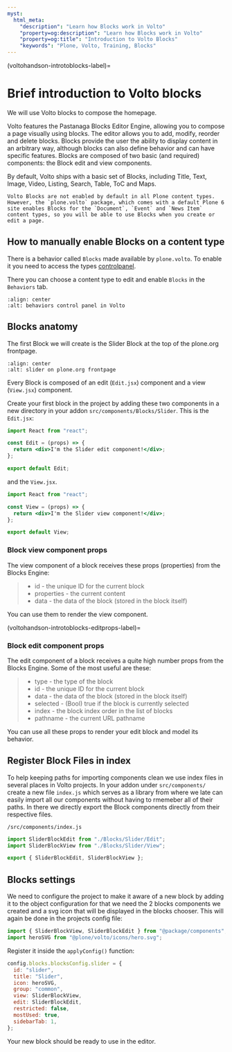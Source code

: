 ```yaml
---
myst:
  html_meta:
    "description": "Learn how Blocks work in Volto"
    "property=og:description": "Learn how Blocks work in Volto"
    "property=og:title": "Introduction to Volto Blocks"
    "keywords": "Plone, Volto, Training, Blocks"
---
```


(voltohandson-introtoblocks-label)=

# Brief introduction to Volto blocks

We will use Volto blocks to compose the homepage.

Volto features the Pastanaga Blocks Editor Engine, allowing you to compose a page visually using blocks.
The editor allows you to add, modify, reorder and delete blocks.
Blocks provide the user the ability to display content in an arbitrary way, although blocks can also define behavior and can have specific features.
Blocks are composed of two basic (and required) components: the Block edit and view components.

By default, Volto ships with a basic set of Blocks, including Title, Text, Image, Video, Listing, Search, Table, ToC and Maps.

```{note}
Volto Blocks are not enabled by default in all Plone content types.
However, the `plone.volto` package, which comes with a default Plone 6 site enables Blocks for the `Document`, `Event` and `News Item` content types, so you will be able to use Blocks when you create or edit a page.
```

## How to manually enable Blocks on a content type

There is a behavior called `Blocks` made available by `plone.volto`.
To enable it you need to access the types [controlpanel](localhost:3000/controlpanel/dexterity-types).

There you can choose a content type to edit and enable `Blocks` in the `Behaviors` tab.

```{image} _static/behaviors_controlpanel.png
:align: center
:alt: behaviors control panel in Volto
```

## Blocks anatomy

The first Block we will create is the Slider Block at the top of the plone.org frontpage.

```{image} _static/slider_screenshot.png
:align: center
:alt: slider on plone.org frontpage
```

Every Block is composed of an edit (`Edit.jsx`) component and a view (`View.jsx`) component.

Create your first block in the project by adding these two components in a new directory in your addon `src/components/Blocks/Slider`.
This is the `Edit.jsx`:

```jsx
import React from "react";

const Edit = (props) => {
  return <div>I'm the Slider edit component!</div>;
};

export default Edit;
```

and the `View.jsx`.

```jsx
import React from "react";

const View = (props) => {
  return <div>I'm the Slider view component!</div>;
};

export default View;
```

### Block view component props

The view component of a block receives these props (properties) from the Blocks Engine:

> - id - the unique ID for the current block
> - properties - the current content
> - data - the data of the block (stored in the block itself)

You can use them to render the view component.

(voltohandson-introtoblocks-editprops-label)=

### Block edit component props

The edit component of a block receives a quite high number props from the Blocks Engine. Some of the most useful are these:

> - type - the type of the block
> - id - the unique ID for the current block
> - data - the data of the block (stored in the block itself)
> - selected - (Bool) true if the block is currently selected
> - index - the block index order in the list of blocks
> - pathname - the current URL pathname

You can use all these props to render your edit block and model its behavior.

## Register Block Files in index

To help keeping paths for importing components clean we use index files in several places in Volto projects. In your addon under `src/components/` create a new file `index.js` which serves as a library from where we late can easily import all our components without having to rmemeber all of their paths. In there we directly export the Block components directly from their respective files.

`/src/components/index.js`

```js
import SliderBlockEdit from "./Blocks/Slider/Edit";
import SliderBlockView from "./Blocks/Slider/View";

export { SliderBlockEdit, SliderBlockView };
```

## Blocks settings

We need to configure the project to make it aware of a new block by adding it to the object configuration for that we need the 2 blocks components we created and a svg icon that will be displayed in the blocks chooser. This will again be done in the projects config file:

```js
import { SliderBlockView, SliderBlockEdit } from "@package/components";
import heroSVG from "@plone/volto/icons/hero.svg";
```

Register it inside the `applyConfig()` function:

```js
config.blocks.blocksConfig.slider = {
  id: "slider",
  title: "Slider",
  icon: heroSVG,
  group: "common",
  view: SliderBlockView,
  edit: SliderBlockEdit,
  restricted: false,
  mostUsed: true,
  sidebarTab: 1,
};
```

Your new block should be ready to use in the editor.
